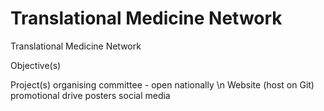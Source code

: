 # Translational Medicine Network
Translational Medicine Network

Objective(s)

Project(s)
organising committee - open nationally \n
Website (host on Git)
promotional drive
posters
social media
